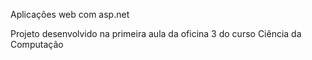 Aplicações web com asp.net

Projeto desenvolvido na primeira aula da oficina 3 do curso Ciência da Computação